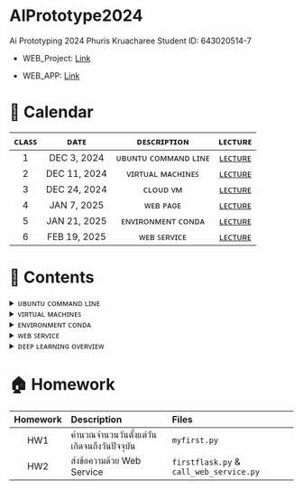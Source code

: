 # AIPrototype2024
Ai Prototyping 2024 Phuris Kruacharee Student ID: 643020514-7

- WEB_Project: [Link](https://phurisk.github.io/DentAnalyzer/)

- WEB_APP: [Link](http://20.195.15.152:5000/)

# 📅 Calendar
|  ᴄʟᴀꜱꜱ  |     ᴅᴀᴛᴇ      |               ᴅᴇꜱᴄʀɪᴘᴛɪᴏɴ                        | ʟᴇᴄᴛᴜʀᴇ  | 
|:-------:|:-------------:|:-----------------------------------------------:|:---------:|
|   1     |  DEC 3, 2024  | ᴜʙᴜɴᴛᴜ ᴄᴏᴍᴍᴀɴᴅ ʟɪɴᴇ                         | [ʟᴇᴄᴛᴜʀᴇ]() |
|   2     |  DEC 11, 2024 | ᴠɪʀᴛᴜᴀʟ ᴍᴀᴄʜɪɴᴇꜱ                            | [ʟᴇᴄᴛᴜʀᴇ]() |
|   3     |  DEC 24, 2024 | ᴄʟᴏᴜᴅ ᴠᴍ                                  | [ʟᴇᴄᴛᴜʀᴇ]() |
|   4     |  JAN 7, 2025  | ᴡᴇʙ ᴘᴀɢᴇ                                 | [ʟᴇᴄᴛᴜʀᴇ]() |
|   5     |  JAN 21, 2025 | ᴇɴᴠɪʀᴏɴᴍᴇɴᴛ ᴄᴏɴᴅᴀ                         | [ʟᴇᴄᴛᴜʀᴇ]() |
|   6     |  FEB 19, 2025 | ᴡᴇʙ ꜱᴇʀᴠɪᴄᴇ                              | [ʟᴇᴄᴛᴜʀᴇ]() |


# 💼 Contents
<details> 
  <summary> ᴜʙᴜɴᴛᴜ ᴄᴏᴍᴍᴀɴᴅ ʟɪɴᴇ </summary>
  
## 👨🏻‍💻 Command Line พื้นฐานบน Ubuntu
## 1. คำสั่งพื้นฐาน
* list ทุกๆ file/folder ที่อยู่ใน folder ปัจจุบัน
  ```
  $ls
  ```
  ```
  $ls -{option}
  #ex
  $ls -ltr # บอกรายบละเอียดไฟล์
  ```
* ระบุตำแหน่งปัจจุบันที่เราอยู่ในระบบ
  ```
  $pwd
  ```  
## 2. การจัดการ Folder และ File
* create folder
  ```
  $mkdir {foldername}
  ```
* create file 
  ```
  $vi {filename}  # สร้างและเปิดไฟล์ขึ้นมาแก้ไข
  $vi {filename.py} # python file
  #กด i เพื่อแก้ไข
  #กด esc + :wq (ออกแบบ save สิ่งที่เราพิมพ์เข้าไป)
  #กด esc + :q! (ออกแบบไม่ save สิ่งที่อัปลงไป)
  ```
  เวลาจะพิมพ์ กด ***i*** แล้วมันจะขึ้นว่า ***INSERT*** แล้วถึงพิมพ์ได้
  หลังจากนั้นเมื่อพิมพ์เสร็จต้องการที่จะบันทึกให้กด ***esc*** แล้วพิมพ์ **:wq** (write and quit)
* เปิดไฟล์ขึ้นมาดูที่เขียนเฉยๆ
  ```
  $cat {filename}
  ```
* run code Python 
  ```
  $python {filename.py}
  ```
* delete folder
  ```
  $rm -R {foldername}
  ```
* delete file
  ```
  $rm {filename}
  ```
* เปลี่ยนชื่อ file
  ```
  $mv {file เดิม} {file ใหม่}
  $mv ./{file เดิม} ./{file ใหม่}
  # $mv file1 filex # เปลี่ยนชื่อจาก file1 เป็น filex
  ```
* change directory (เข้าไปในfolder)
  ```
  $cd {foldername}
  ```
* ออกจาก folder
  ```
  $cd # home
  $cd ~ # home
  $cd .. # ออกมา 1 step
  $cd ../.. # ออกมา 2 step
  ```
## 3. การ copy และการย้าย file/folder
ที่อยู่ของ File/Folder ในตอนสุดท้าย

![output](https://github.com/user-attachments/assets/a87cd1dc-052c-4afb-bd53-7564c947696f)

* หลักการ
  ```
  $cp {ที่อยู่ต้นทางของ file/folder ที่ต้องการคัดลอก} {ที่อยู่ปลายทางที่ต้องการที่จะคัดลอก file/folder ไป}
  $mv {ที่อยู่ต้นทางของ file/folder ที่ต้องการย้าย} {ที่อยู่ปลายทางที่ต้องการที่จะย้าย file/folder ไป}
  ```
* Copy file
  ```
  $cp ./filex ~/testfolder1/testfolder1_1/. # ~ กลับไปที่ home ก่อน
  ```
  ```
  # copy file1 in testfolder1 to testfolder1_1_1
  $cp ./file1 ./testfolder1_1/testfolder1_1_1/.
  # cp ที่นี่/ชื่อไฟล์ ที่นี่/เข้าไปที่1_1/เข้าไปที่1_1_1/เอาไว้ตรงนี้
  ```
* Copy and change the file name
  คัดลอกไฟล์ 1 ไปที่ testfolder1_1_1 โดยให้มีชื่อว่า file2
  ```
  $cp ./file1 ./testfolder1_1/testfolder1_1_1/file2
  ```
* Copy folder
  ```
  # copy folder + change folder name แต่เอาไว้ที่เดิม
  $cp -R ./testfolder1_1_1 ./testfolder1_1_2
  ```
* Move file
  ```
  $ mv ./filex ~/testfolder2/. # ~ home
  $ mv ./filex ../../../testfolder2/.
  ```
# ยกเลิกคำสั่ง
> ctrl+c

# ขั้นตอนการสร้างไฟล์ด้วย vi

    เข้าสู่โหมดแก้ไข:
        เมื่อเปิดไฟล์ใหม่ขึ้นมาใน vi คุณจะอยู่ในโหมดปกติ (Normal Mode) ซึ่งไม่สามารถพิมพ์ข้อความได้ทันที
        กดปุ่ม i (Insert) เพื่อเข้าสู่โหมดแก้ไข (Insert Mode)

    พิมพ์ข้อความ:
        ตอนนี้คุณสามารถพิมพ์ข้อความในไฟล์ได้ เช่น:

    This is a new file.

บันทึกไฟล์:

    กดปุ่ม Esc เพื่อออกจากโหมดแก้ไข (กลับสู่ Normal Mode)
    พิมพ์ :w แล้วกด Enter เพื่อบันทึกไฟล์

ออกจากโปรแกรม vi:

    หากต้องการบันทึกและออกจากโปรแกรมพร้อมกัน:
        พิมพ์ :wq แล้วกด Enter
    หากต้องการออกโดยไม่บันทึก:
        พิมพ์ :q! แล้วกด Enter

# Homework
copy filex in testfolder1_1 to testfolder1_1_2 and change file name to filey
```
cp ./filex ~/testfolder1/testfolder1_1/testfolder1_1_2/filey
```
</details>


<details> 
  <summary> ᴠɪʀᴛᴜᴀʟ ᴍᴀᴄʜɪɴᴇꜱ </summary>

## 🌐 การใช้งาน Azure Virtual Machines (VM)
Azure Virtual Machines เป็นบริการที่สามารถสร้างเครื่องเสมือน (VM) บนคลาวด์ เพื่อใช้ในการพัฒนาและทดสอบแอปพลิเคชันต่าง ๆ  

### 📌 **1. การสร้าง Virtual Machine บน Azure**
1. เข้าไปที่ **Azure Portal** 👉 [https://portal.azure.com](https://portal.azure.com)
2. ไปที่ **Virtual Machines** > **Create** > **Azure Virtual Machine**
3. กำหนดค่า VM:
   - **Resource group**: สร้างหรือเลือก Resource Group
   - **Virtual Machine Name**: ตั้งชื่อ VM เช่น `phu-vm`
   - **Region**: เลือกตำแหน่งเซิร์ฟเวอร์ที่ต้องการ (แนะนำ Southeast Asia)
   - **Image**: เลือก OS เช่น `Ubuntu 20.04 LTS`
   - **Size**: เลือกขนาดของ VM ตามต้องการ
   - **Authentication Type**: 
     - ตั้ง **Username** เช่น `phu`
     - ตั้ง **Passwords** เช่น `P1234`

4. กด **Review + Create** แล้วกด **Create**
5. รอให้ Azure สร้าง VM เสร็จ จากนั้นไปที่ **Virtual Machines > phu-vm** แล้วดู **Public IP Address**

### 🔑 **2. การเข้าใช้งาน Virtual Machine ผ่าน SSH**
เมื่อ VM พร้อมใช้งาน จะสามารถ SSH เข้าไปที่เซิร์ฟเวอร์ได้โดยใช้ IP Address  

#### 🖥 **Linux / macOS / Windows (WSL)**
1. เปิด Terminal หรือ Command Prompt
2. ใช้คำสั่ง SSH เพื่อเข้า VM:
   ```sh
   ssh phu@<your-vm-ip>
</details>



<details> 
  <summary> ᴇɴᴠɪʀᴏɴᴍᴇɴᴛ ᴄᴏɴᴅᴀ </summary>

## 🐍 การใช้งาน Conda Environment เบื้องต้น

### 📌 **1. ติดตั้ง Conda**
 Conda สามารถติดตั้งได้จาก:
- **Miniconda** 👉 [https://docs.conda.io/en/latest/miniconda.html](https://docs.conda.io/en/latest/miniconda.html)
  #### หรือ
- **Anaconda** 👉 [https://www.anaconda.com/products/distribution](https://www.anaconda.com/products/distribution)

ตรวจสอบว่า Conda ติดตั้งสำเร็จหรือไม่:
```sh
conda --version
```

### 📌 **2. การสร้าง Environment ใหม่**

```sh
conda create --name ai_project python=3.9
```
### 📌 **3. การ Activate และ Deactivate Environment**
การ Activate Environment
```sh
conda activate ai_project
```
การ Deactivate Environment
```sh
conda deactivate
```

### 📌 **4. การลบ Environment**

การ การลบ Environment
```sh
conda remove --name ai_project --all
```
</details>



<details> 
  <summary> ᴡᴇʙ ꜱᴇʀᴠɪᴄᴇ </summary>
  
## 💬 Web Service for Messaging

เป็น Web Service ที่สามารถส่งข้อความระหว่างผู้ใช้ได้ โดยประกอบไปด้วย 2 ส่วนหลัก:

1. **สคริปต์ฝั่งผู้ใช้ (call_web_service.py)**: ช่วยให้ผู้ใช้ป้อนข้อความและเลือกผู้รับเพื่อส่งข้อความ
2. **API ฝั่งเซิร์ฟเวอร์ (firstflask.py)**: รับข้อความจากผู้ใช้ บันทึกรายละเอียด และส่งคำตอบกลับไปยืนยันการรับข้อความ

## ส่วนประกอบ

### 1. สคริปต์ฝั่งผู้ใช้ (`call_web_service.py`)

สคริปต์ฝั่งผู้ใช้จะติดต่อกับ API ฝั่งเซิร์ฟเวอร์เพื่อส่งข้อความ โดยมีขั้นตอนดังนี้:

- ผู้ใช้จะป้อนข้อความที่ต้องการส่ง
- ผู้ใช้สามารถเลือกผู้รับได้ 2 คน: Tar หรือ Ploy
- ส่งข้อความที่เลือกไปยังเซิร์ฟเวอร์ผ่านคำขอ HTTP POST

สคริปต์จะส่งข้อมูลต่อไปนี้ไปยังเซิร์ฟเวอร์:
- `msg`: ข้อความที่ผู้ใช้ป้อน
- `ผู้รับ`: ชื่อของผู้รับข้อความ
- `ip`: ที่อยู่ IP ของผู้รับ
- `ผู้ส่ง`: ชื่อของผู้ส่งข้อความ

**Code**:
```python
import requests
import json

# URL ของ API
url = 'http://20.255.61.79:5006/simpleAPI'

# ป้อนข้อความจากผู้ใช้
msg = input("กรุณาป้อนข้อความ: ")

# เลือกคนที่ต้องการส่งข้อความ
print("\nเลือกคนที่ต้องการส่งข้อความ:")
print("1. Tar (IP: 20.255.61.79)")
print("2. Ploy (IP: 13.75.95.136)")

choice = input("กรุณาเลือก 1 หรือ 2: ")

# กำหนด IP และชื่อผู้รับตามตัวเลือก
if choice == '1':
    recipient = "Tar"
    ip = "20.255.61.79"
elif choice == '2':
    recipient = "Ploy"
    ip = "13.75.95.136"
else:
    print("\n[ERROR] ตัวเลือกไม่ถูกต้อง! กรุณาเลือกตัวเลือกที่ถูกต้อง.")
    exit()

# ชื่อผู้ส่ง
sender = "Phu"

# สร้าง dictionary สำหรับข้อมูลที่จะส่งไป
myobj = {
    'message_key': 'message_val',
    'msg': msg,
    'ผู้รับ': recipient,
    'ip': ip,
    'ผู้ส่ง': sender
}

# ส่งคำขอ POST
x = requests.post(url, data=json.dumps(myobj))

# ตรวจสอบผลลัพธ์และแสดงผล
if x.status_code == 200:
    print(f"การส่งข้อความสำเร็จ! คำตอบจาก API: {x.text}")
else:
    print(f"[ERROR] การส่งข้อความล้มเหลว! รหัสสถานะ: {x.status_code}")
```

</details>

<details> 
  <summary> ᴅᴇᴇᴘ ʟᴇᴀʀɴɪɴɢ ᴏᴠᴇʀᴠɪᴇᴡ </summary>

# Deep Learning Overview

## Introduction

**Deep Learning** คือ การเพิ่ม **layers** ให้สามารถเรียนรู้ได้เองอัตโนมัติ  
**Activation Function** ทำหน้าที่บีบค่า ไม่ให้ค่าเยอะจนโมเดลระเบิด  

## 1. ลักษณะของ Neural Networks (Neural Networks Characteristics)
![ภาพ](https://github.com/user-attachments/assets/6cdd58c9-fcaa-494b-94d9-da7a4cbb96bb)


- **แรงบันดาลใจ:** เลียนแบบการทำงานของสมองมนุษย์ในการเรียนรู้และแก้ปัญหา  
- **องค์ประกอบ:** ประกอบด้วยโหนด (**neurons**) ที่เชื่อมต่อกันเป็นชั้น (**layers**)  
- **การเรียนรู้:** เรียนรู้จากข้อมูลโดยการปรับค่าน้ำหนัก (**weights**) และค่าไบแอส (**biases**) ระหว่างโหนด  

## 2. พอร์เซปตรอน (Perceptron)
![ภาพ](https://github.com/user-attachments/assets/a46d0c81-ccb5-4594-a53a-d4cf513176bb)

- **หน่วยพื้นฐาน:** เป็นหน่วยประมวลผลพื้นฐานที่สุดของ **Neural Network**  
- **การทำงาน:**  
  1. รับอินพุตหลายค่า  
  2. คูณด้วย **weights** แต่ละค่า  
  3. บวกด้วย **bias**  
  4. ส่งผ่าน **Activation Function** เพื่อให้ได้เอาต์พุต  
- **ข้อจำกัด:** สามารถแก้ปัญหาได้เฉพาะที่ **linear separable** เท่านั้น  

## 3. Artificial Neural Network (ANN)
![ภาพ](https://github.com/user-attachments/assets/91f996c7-4c33-4f2f-8327-bfe900868e63)

- **เครือข่ายประสาทเทียม:** ประกอบด้วยหลายชั้นของ **Perceptron**  
- **Feedforward:** ข้อมูลไหลไปข้างหน้าจากชั้นอินพุตไปยังชั้นเอาต์พุต  
- **Backpropagation:** ใช้ในการปรับค่าน้ำหนักและไบแอสโดยการคำนวณ **gradient** ของฟังก์ชัน **loss**  
- **Activation Functions:** เช่น  
  - **Sigmoid**  
  - **ReLU**  
  - **Tanh**  
  ช่วยให้ ANN สามารถแก้ปัญหา **non-linear** ได้  

## 4. Convolutional Neural Networks (CNN)
![ภาพ](https://github.com/user-attachments/assets/ac24555d-4592-4e55-acc2-60a14c9ac103)

- **ออกแบบมาสำหรับ:** ประมวลผลข้อมูลที่มีโครงสร้างแบบ **Grid** เช่น **รูปภาพ**  
- **Convolutional Layers:** ใช้ **filters** ขนาดเล็กเลื่อนไปบนอินพุตเพื่อตรวจจับ **features**  
- **Feature Maps:** ผลลัพธ์จากการ **convolution** แสดงถึงการตอบสนองของฟิลเตอร์ต่อส่วนต่างๆ ของอินพุต  

## 5. Max Pooling

- **การลดขนาด (Downsampling):** ลดขนาดของ **feature maps** เพื่อลดจำนวนพารามิเตอร์  
- **หลักการ:** เลือกค่าสูงสุดจากแต่ละส่วนของ **feature map**  

## 6. Fully Connected (FC) Layer

- **การเชื่อมต่อแบบเต็ม:** ทุกโหนดในชั้น **FC** เชื่อมต่อกับทุกโหนดในชั้นก่อนหน้า  
- **หน้าที่:** ใช้ในการ **จำแนกประเภท** หรือทำการ **ทำนาย** ขั้นสุดท้าย  

## 7. Flatten Layer

- **การปรับรูปร่าง:** แปลง **feature maps** จาก **convolutional layers** ให้เป็น **เวกเตอร์ 1 มิติ**  
- **หน้าที่:** ใช้เป็นอินพุตให้กับ **Fully Connected Layers**  

## 8. Stride

- **ระยะก้าว:** ระยะที่ **filter** เลื่อนไปในแต่ละครั้งระหว่างการ **convolution**  
- **ผลกระทบ:** ควบคุมขนาดของ **output feature map**  

## 9. Batch Size

- **จำนวนข้อมูล:** จำนวนตัวอย่างข้อมูลที่ใช้ในการคำนวณ **gradient** ในแต่ละ **iteration**  
- **ผลกระทบ:** มีผลต่อ **ความเร็วในการเทรน** และ **ประสิทธิภาพของโมเดล**  

## 10. Dropout

- **เทคนิค Regularization:** สุ่มปิดการทำงานของโหนดบางส่วนในระหว่างการ **เทรน**  
- **หน้าที่:** ป้องกัน **overfitting** โดยบังคับให้โมเดลเรียนรู้ **features ที่ robust** มากขึ้น  

## 11. Freeze Layer

- **การตรึงชั้น:** หยุดการปรับค่าน้ำหนักของบางชั้นในระหว่างการเทรน  
- **การใช้งาน:**  
  - มักใช้ในการ **Transfer Learning**  
  - ใช้ประโยชน์จากความรู้ที่โมเดลได้เรียนรู้มาแล้ว  

## 12. Hierarchical Representations

- **การเรียนรู้ลำดับชั้น:** CNN เรียนรู้ **features** ที่มีความซับซ้อนมากขึ้นในแต่ละชั้น  
- **ตัวอย่าง:** ชั้นแรกอาจเรียนรู้ขอบและมุม, ชั้นต่อมาเรียนรู้รูปร่าง, และชั้นสุดท้ายเรียนรู้ส่วนประกอบของวัตถุ  

## 13. Epoch & Loss

- **Epoch:** จำนวนรอบที่โมเดลได้เห็นข้อมูลทั้งหมดในการเทรน  
- **Loss:** ฟังก์ชันที่วัดความแตกต่างระหว่างผลลัพธ์ที่โมเดลทำนายกับค่าจริง (**ground truth**) ยิ่ง **loss ต่ำ** โมเดลยิ่งแม่นยำ  

---

### 📌 หมายเหตุ
ไฟล์นี้เป็น **คู่มือพื้นฐาน** สำหรับ Deep Learning หากต้องการรายละเอียดเพิ่มเติม สามารถศึกษาเอกสารของ TensorFlow, PyTorch หรือดูตัวอย่างโค้ดจากแหล่งที่มาเพิ่มเติม 📖


  </details>

# 🏠 Homework
| Homework | Description | Files |
|:--------:|:-----------|:------|
| HW1 | คำนวณจำนวนวันตั้งแต่วันเกิดจนถึงวันปัจจุบัน | `myfirst.py` |
| HW2 | ส่งข้อความด้วย Web Service | `firstflask.py` & `call_web_service.py` |
